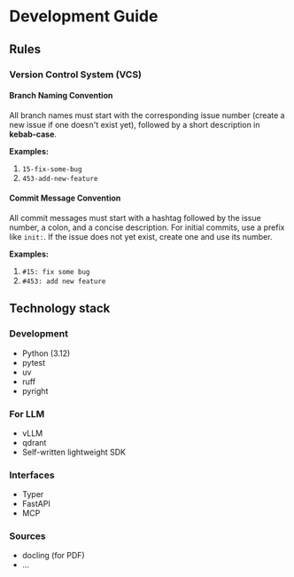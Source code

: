 # Development Guide

## Rules

### Version Control System (VCS)

#### Branch Naming Convention

All branch names must start with the corresponding issue number (create a new issue if one doesn't exist yet), followed by a short description in **kebab-case**.

**Examples:**
1. `15-fix-some-bug`
2. `453-add-new-feature`

#### Commit Message Convention

All commit messages must start with a hashtag followed by the issue number, a colon, and a concise description. For initial commits, use a prefix like `init:`. If the issue does not yet exist, create one and use its number.

**Examples:**
1. `#15: fix some bug`
2. `#453: add new feature`

## Technology stack

### Development

- Python (3.12)
- pytest
- uv
- ruff
- pyright

### For LLM

- vLLM
- qdrant
- Self-written lightweight SDK

### Interfaces

- Typer
- FastAPI
- MCP

### Sources

- docling (for PDF)
- ...
